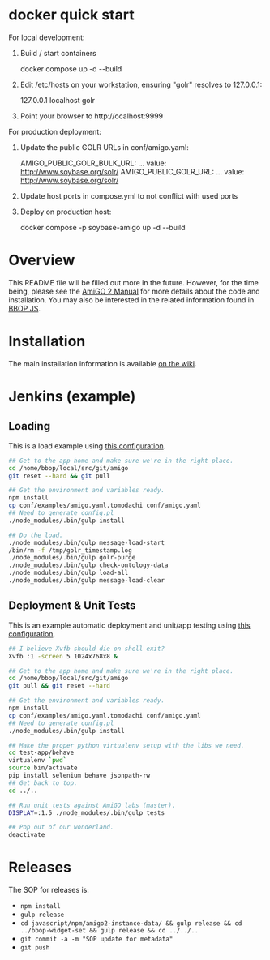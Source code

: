 # docker quick start

For local development:

1. Build / start containers

    docker compose up -d --build

2. Edit /etc/hosts on your workstation, ensuring "golr" resolves to 127.0.0.1:

    127.0.0.1 localhost golr

3. Point your browser to http://ocalhost:9999

For production deployment:

1. Update the public GOLR URLs in conf/amigo.yaml:

    AMIGO_PUBLIC_GOLR_BULK_URL:
    ...
    value: http://www.soybase.org/solr/
    AMIGO_PUBLIC_GOLR_URL:
    ...
    value: http://www.soybase.org/solr/

2. Update host ports in compose.yml to not conflict with used ports

3. Deploy on production host:

    docker compose -p soybase-amigo up -d --build

# Overview

  This README file will be filled out more in the future. However, for
  the time being, please see the
  [AmiGO 2 Manual](http://wiki.geneontology.org/index.php/AmiGO_2_Manual)
  for more details about the code and installation. You may also be
  interested in the related information found in
  [BBOP JS](https://github.com/berkeleybop/bbop-js).

# Installation

The main installation information is available
[on the wiki](http://wiki.geneontology.org/index.php/AmiGO_2_Manual:_Installation).

# Jenkins (example)

## Loading

This is a load example using
[this configuration](https://github.com/geneontology/amigo/blob/master/conf/examples/amigo.yaml.tomodachi).

```bash
## Get to the app home and make sure we're in the right place.
cd /home/bbop/local/src/git/amigo
git reset --hard && git pull

## Get the environment and variables ready.
npm install
cp conf/examples/amigo.yaml.tomodachi conf/amigo.yaml
## Need to generate config.pl
./node_modules/.bin/gulp install

## Do the load.
./node_modules/.bin/gulp message-load-start
/bin/rm -f /tmp/golr_timestamp.log
./node_modules/.bin/gulp golr-purge
./node_modules/.bin/gulp check-ontology-data
./node_modules/.bin/gulp load-all
./node_modules/.bin/gulp message-load-clear
```

## Deployment & Unit Tests

This is an example automatic deployment and unit/app testing using
[this configuration](https://github.com/geneontology/amigo/blob/master/conf/examples/amigo.yaml.tomodachi).

```bash
## I believe Xvfb should die on shell exit?
Xvfb :1 -screen 5 1024x768x8 &

## Get to the app home and make sure we're in the right place.
cd /home/bbop/local/src/git/amigo
git pull && git reset --hard

## Get the environment and variables ready.
npm install
cp conf/examples/amigo.yaml.tomodachi conf/amigo.yaml
## Need to generate config.pl
./node_modules/.bin/gulp install

## Make the proper python virtualenv setup with the libs we need.
cd test-app/behave
virtualenv `pwd`
source bin/activate
pip install selenium behave jsonpath-rw
## Get back to top.
cd ../..

## Run unit tests against AmiGO labs (master).
DISPLAY=:1.5 ./node_modules/.bin/gulp tests

## Pop out of our wonderland.
deactivate
```

# Releases

The SOP for releases is:

* `npm install`
* `gulp release`
* `cd javascript/npm/amigo2-instance-data/ && gulp release && cd ../bbop-widget-set && gulp release && cd ../../..`
* `git commit -a -m "SOP update for metadata"`
* `git push`
